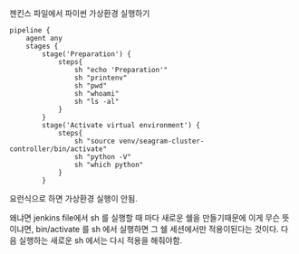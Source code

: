 젠킨스 파일에서 파이썬 가상환경 실행하기

```SH
pipeline {
    agent any
    stages {
        stage('Preparation') {
            steps{
                sh "echo 'Preparation'"
                sh "printenv"
                sh "pwd"
                sh "whoami"
                sh "ls -al"
            }
        }
        stage('Activate virtual environment') {
            steps{
                sh "source venv/seagram-cluster-controller/bin/activate"
                sh "python -V"
                sh "which python"
            }
        }
```

요런식으로 하면 가상환경 실행이 안됨.

왜냐면 jenkins file에서 sh 를 실행할 때 마다 새로운 쉘을 만들기때문에
이게 무슨 뜻이냐면, bin/activate 를 sh 에서 실행하면 그 쉘 세션에서만 적용이된다는 것이다.
다음 실행하는 새로운 sh 에서는 다시 적용을 해줘야함.
